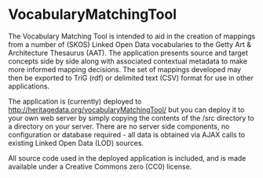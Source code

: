 # VocabularyMatchingTool  

The Vocabulary Matching Tool is intended to aid in the creation of mappings from a number of (SKOS) Linked Open Data vocabularies to the Getty Art & Architecture Thesaurus (AAT). The application presents source and target concepts side by side along with associated contextual metadata to make more informed mapping decisions. The set of mappings developed may then be exported to TriG (rdf) or delimited text (CSV) format for use in other applications.

The application is (currently) deployed to http://heritagedata.org/vocabularyMatchingTool/ but you can deploy it to your own web server by simply copying the contents of the /src directory to a directory on your server. There are no server side components, no configuration or database required - all data is obtained via AJAX calls to existing Linked Open Data (LOD) sources.

All source code used in the deployed application is included, and is made available under a Creative Commons zero (CC0) license.

